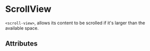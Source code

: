 # ScrollView

`<scroll-view>`, allows its content to be scrolled if it's larger than the available space.

## Attributes
